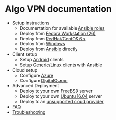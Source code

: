 # Algo VPN documentation

* Setup instructions
  - Documentation for available [Ansible roles](setup-roles.md)
  - Deploy from [Fedora Workstation (26)](deploy-from-fedora-workstation.md)
  - Deploy from [RedHat/CentOS 6.x](deploy-from-redhat-centos6.md)
  - Deploy from [Windows](deploy-from-windows.md)
  - Deploy from [Ansible](deploy-from-ansible.md) directly
* Client setup
  - Setup [Android](client-android.md) clients
  - Setup [Generic/Linux](client-linux.md) clients with Ansible
* Cloud setup
  - Configure [Azure](cloud-azure.md)
  - Configure [DigitalOcean](cloud-do.md)
* Advanced Deployment
  - Deploy to your own [FreeBSD](deploy-to-freebsd.md) server
  - Deploy to your own [Ubuntu 16.04](deploy-to-ubuntu.md) server
  - Deploy to an [unsupported cloud provider](deploy-to-unsupported-cloud.md)
* [FAQ](faq.md)
* [Troubleshooting](troubleshooting.md)

